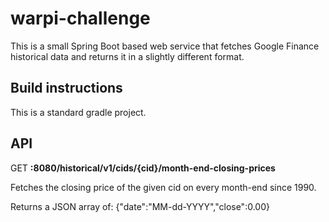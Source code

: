 # warpi-challenge

This is a small Spring Boot based web service that fetches Google Finance historical data and returns it in a slightly different format.

## Build instructions
This is a standard gradle project.

## API

GET **:8080/historical/v1/cids/{cid}/month-end-closing-prices**

Fetches the closing price of the given cid on every month-end since 1990.

Returns a JSON array of: {"date":"MM-dd-YYYY","close":0.00}

